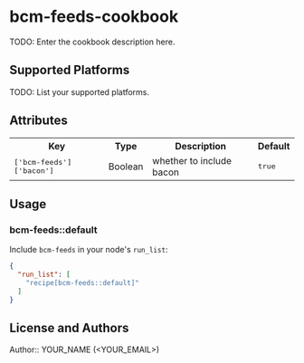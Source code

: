 # bcm-feeds-cookbook

TODO: Enter the cookbook description here.

## Supported Platforms

TODO: List your supported platforms.

## Attributes

<table>
  <tr>
    <th>Key</th>
    <th>Type</th>
    <th>Description</th>
    <th>Default</th>
  </tr>
  <tr>
    <td><tt>['bcm-feeds']['bacon']</tt></td>
    <td>Boolean</td>
    <td>whether to include bacon</td>
    <td><tt>true</tt></td>
  </tr>
</table>

## Usage

### bcm-feeds::default

Include `bcm-feeds` in your node's `run_list`:

```json
{
  "run_list": [
    "recipe[bcm-feeds::default]"
  ]
}
```

## License and Authors

Author:: YOUR_NAME (<YOUR_EMAIL>)
